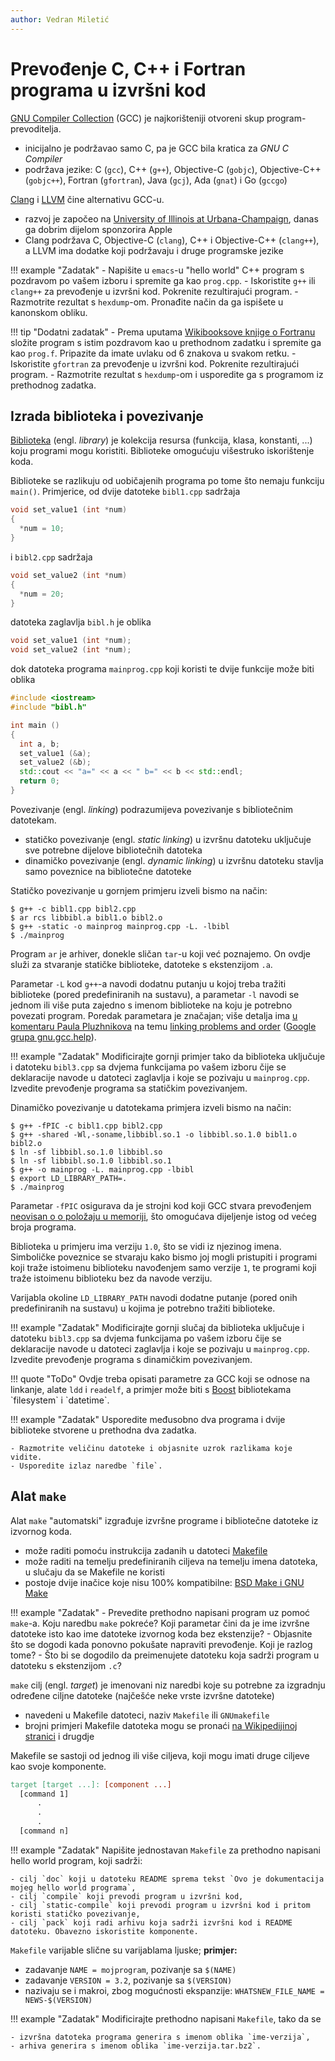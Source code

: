 ```yaml
---
author: Vedran Miletić
---
```


# Prevođenje C, C++ i Fortran programa u izvršni kod

[GNU Compiler Collection](https://en.wikipedia.org/wiki/GNU_Compiler_Collection) (GCC) je najkorišteniji otvoreni skup program-prevoditelja.

- inicijalno je podržavao samo C, pa je GCC bila kratica za *GNU C Compiler*
- podržava jezike: C (`gcc`), C++ (`g++`), Objective-C (`gobjc`), Objective-C++ (`gobjc++`), Fortran (`gfortran`), Java (`gcj`), Ada (`gnat`) i Go (`gccgo`)

[Clang](https://en.wikipedia.org/wiki/Clang) i [LLVM](https://en.wikipedia.org/wiki/LLVM) čine alternativu GCC-u.

- razvoj je započeo na [University of Illinois at Urbana-Champaign](https://illinois.edu/), danas ga dobrim dijelom sponzorira Apple
- Clang podržava C, Objective-C (`clang`), C++ i Objective-C++ (`clang++`), a LLVM ima dodatke koji podržavaju i druge programske jezike

!!! example "Zadatak"
    - Napišite u `emacs`-u "hello world" C++ program s pozdravom po vašem izboru i spremite ga kao `prog.cpp`.
    - Iskoristite `g++` ili `clang++` za prevođenje u izvršni kod. Pokrenite rezultirajući program.
    - Razmotrite rezultat s `hexdump`-om. Pronađite način da ga ispišete u kanonskom obliku.

!!! tip "Dodatni zadatak"
    - Prema uputama [Wikibooksove knjige o Fortranu](https://en.wikibooks.org/wiki/Fortran/Hello_world) složite program s istim pozdravom kao u prethodnom zadatku i spremite ga kao `prog.f`. Pripazite da imate uvlaku od 6 znakova u svakom retku.
    - Iskoristite `gfortran` za prevođenje u izvršni kod. Pokrenite rezultirajući program.
    - Razmotrite rezultat s `hexdump`-om i usporedite ga s programom iz prethodnog zadatka.

## Izrada biblioteka i povezivanje

[Biblioteka](https://en.wikipedia.org/wiki/Library_(computing)) (engl. *library*) je kolekcija resursa (funkcija, klasa, konstanti, ...) koju programi mogu koristiti. Biblioteke omogućuju višestruko iskorištenje koda.

Biblioteke se razlikuju od uobičajenih programa po tome što nemaju funkciju `main()`. Primjerice, od dvije datoteke `bibl1.cpp` sadržaja

``` c++
void set_value1 (int *num)
{
  *num = 10;
}
```

i `bibl2.cpp` sadržaja

``` c++
void set_value2 (int *num)
{
  *num = 20;
}
```

datoteka zaglavlja `bibl.h` je oblika

``` c++
void set_value1 (int *num);
void set_value2 (int *num);
```

dok datoteka programa `mainprog.cpp` koji koristi te dvije funkcije može biti oblika

``` c++
#include <iostream>
#include "bibl.h"

int main ()
{
  int a, b;
  set_value1 (&a);
  set_value2 (&b);
  std::cout << "a=" << a << " b=" << b << std::endl;
  return 0;
}
```

Povezivanje (engl. *linking*) podrazumijeva povezivanje s bibliotečnim datotekam.

- statičko povezivanje (engl. *static linking*) u izvršnu datoteku uključuje sve potrebne dijelove bibliotečnih datoteka
- dinamičko povezivanje (engl. *dynamic linking*) u izvršnu datoteku stavlja samo poveznice na bibliotečne datoteke

Statičko povezivanje u gornjem primjeru izveli bismo na način:

``` shell
$ g++ -c bibl1.cpp bibl2.cpp
$ ar rcs libbibl.a bibl1.o bibl2.o
$ g++ -static -o mainprog mainprog.cpp -L. -lbibl
$ ./mainprog
```

Program `ar` je arhiver, donekle sličan `tar`-u koji već poznajemo. On ovdje služi za stvaranje statičke biblioteke, datoteke s ekstenzijom `.a`.

Parametar `-L` kod `g++`-a navodi dodatnu putanju u kojoj treba tražiti biblioteke (pored predefiniranih na sustavu), a parametar `-l` navodi se jednom ili više puta zajedno s imenom biblioteke na koju je potrebno povezati program. Poredak parametara je značajan; više detalja ima [u komentaru Paula Pluzhnikova](https://groups.google.com/g/gnu.gcc.help/c/muvgXVAU6l0/m/fVpqbXYp7cEJ) na temu [linking problems and order](https://groups.google.com/g/gnu.gcc.help/c/muvgXVAU6l0/m/soh5AV77U3gJ) ([Google grupa gnu.gcc.help](https://groups.google.com/g/gnu.gcc.help/)).

!!! example "Zadatak"
    Modificirajte gornji primjer tako da biblioteka uključuje i datoteku `bibl3.cpp` sa dvjema funkcijama po vašem izboru čije se deklaracije navode u datoteci zaglavlja i koje se pozivaju u `mainprog.cpp`. Izvedite prevođenje programa sa statičkim povezivanjem.

Dinamičko povezivanje u datotekama primjera izveli bismo na način:

``` shell
$ g++ -fPIC -c bibl1.cpp bibl2.cpp
$ g++ -shared -Wl,-soname,libbibl.so.1 -o libbibl.so.1.0 bibl1.o bibl2.o
$ ln -sf libbibl.so.1.0 libbibl.so
$ ln -sf libbibl.so.1.0 libbibl.so.1
$ g++ -o mainprog -L. mainprog.cpp -lbibl
$ export LD_LIBRARY_PATH=.
$ ./mainprog
```

Parametar `-fPIC` osigurava da je strojni kod koji GCC stvara prevođenjem [neovisan o o položaju u memoriji](https://en.wikipedia.org/wiki/Position-independent_code), što omogućava dijeljenje istog od većeg broja programa.

Biblioteka u primjeru ima verziju `1.0`, što se vidi iz njezinog imena. Simboličke poveznice se stvaraju kako bismo joj mogli pristupiti i programi koji traže istoimenu biblioteku navođenjem samo verzije `1`, te programi koji traže istoimenu biblioteku bez da navode verziju.

Varijabla okoline `LD_LIBRARY_PATH` navodi dodatne putanje (pored onih predefiniranih na sustavu) u kojima je potrebno tražiti biblioteke.

!!! example "Zadatak"
    Modificirajte gornji slučaj da biblioteka uključuje i datoteku `bibl3.cpp` sa dvjema funkcijama po vašem izboru čije se deklaracije navode u datoteci zaglavlja i koje se pozivaju u `mainprog.cpp`. Izvedite prevođenje programa s dinamičkim povezivanjem.

!!! quote "ToDo"
    Ovdje treba opisati parametre za GCC koji se odnose na linkanje, alate `ldd` i `readelf`, a primjer može biti s [Boost](https://en.wikipedia.org/wiki/Boost_(C++_libraries)) bibliotekama `filesystem` i `datetime`.

!!! example "Zadatak"
    Usporedite međusobno dva programa i dvije biblioteke stvorene u prethodna dva zadatka.

    - Razmotrite veličinu datoteke i objasnite uzrok razlikama koje vidite.
    - Usporedite izlaz naredbe `file`.

## Alat `make`

Alat `make` "automatski" izgrađuje izvršne programe i bibliotečne datoteke iz izvornog koda.

- može raditi pomoću instrukcija zadanih u datoteci [Makefile](https://en.wikipedia.org/wiki/Make_(software)#Makefiles)
- može raditi na temelju predefiniranih ciljeva na temelju imena datoteka, u slučaju da se Makefile ne koristi
- postoje dvije inačice koje nisu 100% kompatibilne: [BSD Make i GNU Make](https://en.wikipedia.org/wiki/Make_(software)#Modern_versions)

!!! example "Zadatak"
    - Prevedite prethodno napisani program uz pomoć `make`-a. Koju naredbu `make` pokreće? Koji parametar čini da je ime izvršne datoteke isto kao ime datoteke izvornog koda bez ekstenzije?
    - Objasnite što se dogodi kada ponovno pokušate napraviti prevođenje. Koji je razlog tome?
    - Što bi se dogodilo da preimenujete datoteku koja sadrži program u datoteku s ekstenzijom `.c`?

`make` cilj (engl. *target*) je imenovani niz naredbi koje su potrebne za izgradnju određene ciljne datoteke (najčešće neke vrste izvršne datoteke)

- navedeni u Makefile datoteci, naziv `Makefile` ili `GNUmakefile`
- brojni primjeri Makefile datoteka mogu se pronaći [na Wikipedijinoj stranici](https://en.wikipedia.org/wiki/Make_(software)#Example_makefiles) i drugdje

Makefile se sastoji od jednog ili više ciljeva, koji mogu imati druge ciljeve kao svoje komponente.

``` makefile
target [target ...]: [component ...]
  [command 1]
      .
      .
      .
  [command n]
```

!!! example "Zadatak"
    Napišite jednostavan `Makefile` za prethodno napisani hello world program, koji sadrži:

    - cilj `doc` koji u datoteku README sprema tekst `Ovo je dokumentacija mojeg hello world programa`,
    - cilj `compile` koji prevodi program u izvršni kod,
    - cilj `static-compile` koji prevodi program u izvršni kod i pritom koristi statičko povezivanje,
    - cilj `pack` koji radi arhivu koja sadrži izvršni kod i README datoteku. Obavezno iskoristite komponente.

`Makefile` varijable slične su varijablama ljuske; **primjer:**

- zadavanje `NAME = mojprogram`, pozivanje sa `$(NAME)`
- zadavanje `VERSION = 3.2`, pozivanje sa `$(VERSION)`
- nazivaju se i makroi, zbog mogućnosti ekspanzije: `WHATSNEW_FILE_NAME = NEWS-$(VERSION)`

!!! example "Zadatak"
    Modificirajte prethodno napisani `Makefile`, tako da se

    - izvršna datoteka programa generira s imenom oblika `ime-verzija`,
    - arhiva generira s imenom oblika `ime-verzija.tar.bz2`.
